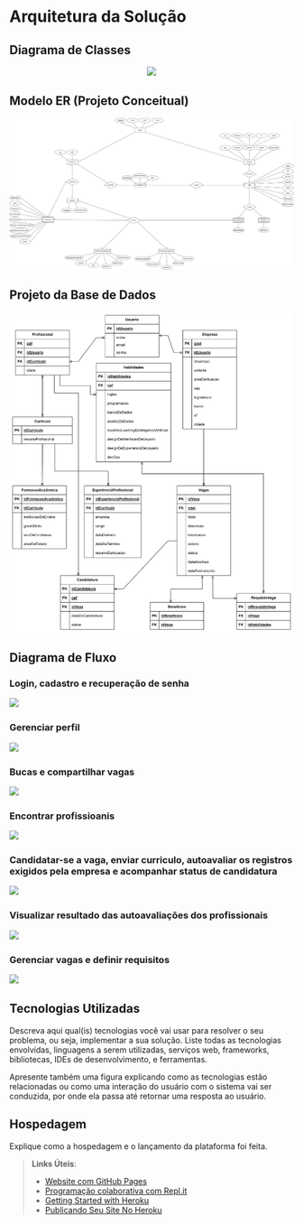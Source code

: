 # Arquitetura da Solução

## Diagrama de Classes

<div align="center">
<img src="https://github-production-user-asset-6210df.s3.amazonaws.com/102912738/269121733-015d5570-2b5b-430b-84b2-55972eb05a30.png" width="700px" />
</div>

## Modelo ER (Projeto Conceitual)
<div align="center">
<img src="./img/diagramaEntidadeRelacionamento.drawio.png" alt="Diagrama Entidade-Relacionamento" width="800px"/>
</div>

## Projeto da Base de Dados

<img src="./img/projetoBD.png" alt="Projeto da Base de Dados">

## Diagrama de Fluxo

### Login, cadastro e recuperação de senha

<img src="https://github.com/ICEI-PUC-Minas-PMV-ADS/pmv-ads-2023-2-e2-proj-int-t5-eixo_2_grupo_5/assets/102912738/5f9fa09e-2df4-428f-b191-0b2477e36052">

### Gerenciar perfil
<img src="https://github.com/ICEI-PUC-Minas-PMV-ADS/pmv-ads-2023-2-e2-proj-int-t5-eixo_2_grupo_5/assets/102912738/adae46ce-69ec-4b62-9bef-2b5f6168e78c">

### Bucas e compartilhar vagas
<img src="https://github.com/ICEI-PUC-Minas-PMV-ADS/pmv-ads-2023-2-e2-proj-int-t5-eixo_2_grupo_5/assets/102912738/219e3bca-bfaf-4074-9586-2aa21129e9b9">

### Encontrar profissioanis
<img src="https://github.com/ICEI-PUC-Minas-PMV-ADS/pmv-ads-2023-2-e2-proj-int-t5-eixo_2_grupo_5/assets/102912738/541ce1a7-1c56-487c-b62a-8b09f5dc5540">

### Candidatar-se a vaga, enviar curriculo, autoavaliar os registros exigidos pela empresa e acompanhar status de candidatura
<img src="https://github.com/ICEI-PUC-Minas-PMV-ADS/pmv-ads-2023-2-e2-proj-int-t5-eixo_2_grupo_5/assets/102912738/3be52cf9-3a53-4dc6-a225-befd6b8ed88b">

### Visualizar resultado das autoavaliações dos profissionais
<img src="https://github.com/ICEI-PUC-Minas-PMV-ADS/pmv-ads-2023-2-e2-proj-int-t5-eixo_2_grupo_5/assets/102912738/288f0837-9849-424e-b78b-c84fbd7f41da">

### Gerenciar vagas e definir requisitos
<img src="https://github.com/ICEI-PUC-Minas-PMV-ADS/pmv-ads-2023-2-e2-proj-int-t5-eixo_2_grupo_5/assets/102912738/02369bd5-6730-4dcc-8cd6-c7fc60719cc0">

## Tecnologias Utilizadas

Descreva aqui qual(is) tecnologias você vai usar para resolver o seu problema, ou seja, implementar a sua solução. Liste todas as tecnologias envolvidas, linguagens a serem utilizadas, serviços web, frameworks, bibliotecas, IDEs de desenvolvimento, e ferramentas.

Apresente também uma figura explicando como as tecnologias estão relacionadas ou como uma interação do usuário com o sistema vai ser conduzida, por onde ela passa até retornar uma resposta ao usuário.

## Hospedagem

Explique como a hospedagem e o lançamento da plataforma foi feita.

> **Links Úteis**:
>
> - [Website com GitHub Pages](https://pages.github.com/)
> - [Programação colaborativa com Repl.it](https://repl.it/)
> - [Getting Started with Heroku](https://devcenter.heroku.com/start)
> - [Publicando Seu Site No Heroku](http://pythonclub.com.br/publicando-seu-hello-world-no-heroku.html)
